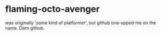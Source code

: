 flaming-octo-avenger
====================

was originally 'some kind of platformer', but github one-upped me on the name. Darn github.
